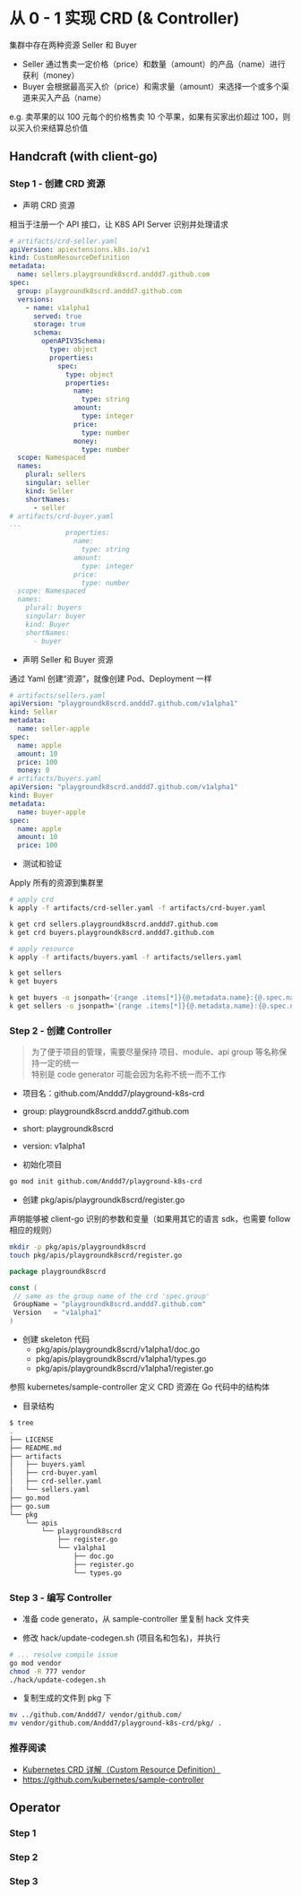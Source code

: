 # 从 0 - 1 实现 CRD (& Controller)

集群中存在两种资源 Seller 和 Buyer

- Seller 通过售卖一定价格（price）和数量（amount）的产品（name）进行获利（money）
- Buyer 会根据最高买入价（price）和需求量（amount）来选择一个或多个渠道来买入产品（name）

e.g. 卖苹果的以 100 元每个的价格售卖 10 个苹果，如果有买家出价超过 100，则以买入价来结算总价值

## Handcraft (with client-go)

### Step 1 - 创建 CRD 资源

- 声明 CRD 资源

相当于注册一个 API 接口，让 K8S API Server 识别并处理请求

```yaml
# artifacts/crd-seller.yaml
apiVersion: apiextensions.k8s.io/v1
kind: CustomResourceDefinition
metadata:
  name: sellers.playgroundk8scrd.anddd7.github.com
spec:
  group: playgroundk8scrd.anddd7.github.com
  versions:
    - name: v1alpha1
      served: true
      storage: true
      schema:
        openAPIV3Schema:
          type: object
          properties:
            spec:
              type: object
              properties:
                name:
                  type: string
                amount:
                  type: integer
                price:
                  type: number
                money:
                  type: number
  scope: Namespaced
  names:
    plural: sellers
    singular: seller
    kind: Seller
    shortNames:
      - seller
# artifacts/crd-buyer.yaml
...
              properties:
                name:
                  type: string
                amount:
                  type: integer
                price:
                  type: number
  scope: Namespaced
  names:
    plural: buyers
    singular: buyer
    kind: Buyer
    shortNames:
      - buyer
```

- 声明 Seller 和 Buyer 资源

通过 Yaml 创建“资源”，就像创建 Pod、Deployment 一样

```yaml
# artifacts/sellers.yaml
apiVersion: "playgroundk8scrd.anddd7.github.com/v1alpha1"
kind: Seller
metadata:
  name: seller-apple
spec:
  name: apple
  amount: 10
  price: 100
  money: 0
# artifacts/buyers.yaml
apiVersion: "playgroundk8scrd.anddd7.github.com/v1alpha1"
kind: Buyer
metadata:
  name: buyer-apple
spec:
  name: apple
  amount: 10
  price: 100
```

- 测试和验证

Apply 所有的资源到集群里

```sh
# apply crd
k apply -f artifacts/crd-seller.yaml -f artifacts/crd-buyer.yaml

k get crd sellers.playgroundk8scrd.anddd7.github.com
k get crd buyers.playgroundk8scrd.anddd7.github.com

# apply resource
k apply -f artifacts/buyers.yaml -f artifacts/sellers.yaml

k get sellers
k get buyers
```

```sh
k get buyers -o jsonpath='{range .items[*]}{@.metadata.name}:{@.spec.name}{"\n"}{end}'
k get sellers -o jsonpath='{range .items[*]}{@.metadata.name}:{@.spec.name}{"\n"}{end}'
```

### Step 2 - 创建 Controller

> 为了便于项目的管理，需要尽量保持 项目、module、api group 等名称保持一定的统一 \
> 特别是 code generator 可能会因为名称不统一而不工作

- 项目名：github.com/Anddd7/playground-k8s-crd
- group: playgroundk8scrd.anddd7.github.com
- short: playgroundk8scrd
- version: v1alpha1

- 初始化项目

```sh
go mod init github.com/Anddd7/playground-k8s-crd
```

- 创建 pkg/apis/playgroundk8scrd/register.go

声明能够被 client-go 识别的参数和变量（如果用其它的语言 sdk，也需要 follow 相应的规则）

```sh
mkdir -p pkg/apis/playgroundk8scrd
touch pkg/apis/playgroundk8scrd/register.go
```

```go
package playgroundk8scrd

const (
 // same as the group name of the crd 'spec.group'
 GroupName = "playgroundk8scrd.anddd7.github.com"
 Version   = "v1alpha1"
)
```

- 创建 skeleton 代码
  - pkg/apis/playgroundk8scrd/v1alpha1/doc.go
  - pkg/apis/playgroundk8scrd/v1alpha1/types.go
  - pkg/apis/playgroundk8scrd/v1alpha1/register.go

参照 kubernetes/sample-controller 定义 CRD 资源在 Go 代码中的结构体

- 目录结构

```sh
$ tree                                         
.
├── LICENSE
├── README.md
├── artifacts
│   ├── buyers.yaml
│   ├── crd-buyer.yaml
│   ├── crd-seller.yaml
│   └── sellers.yaml
├── go.mod
├── go.sum
└── pkg
    └── apis
        └── playgroundk8scrd
            ├── register.go
            └── v1alpha1
                ├── doc.go
                ├── register.go
                └── types.go
```

### Step 3 - 编写 Controller

- 准备 code generato，从 sample-controller 里复制 hack 文件夹

- 修改 hack/update-codegen.sh (项目名和包名)，并执行

```sh
# ... resolve compile issue
go mod vendor
chmod -R 777 vendor
./hack/update-codegen.sh
```

- 复制生成的文件到 pkg 下

```sh
mv ../github.com/Anddd7/ vendor/github.com/
mv vendor/github.com/Anddd7/playground-k8s-crd/pkg/ .
```

### 推荐阅读

- [Kubernetes CRD 详解（Custom Resource Definition）](https://mp.weixin.qq.com/s?__biz=MzIzNzU5NTYzMA==&mid=2247512881&idx=1&sn=e5595b6d101432112d498ffd7cbe5901&chksm=e8c4cdb0dfb344a620aa10bcc283212a00e075e0b3db60e43cf87f03f9832b8d1d6733a8b16f&scene=178&cur_album_id=1990567114293739521#rd)
- <https://github.com/kubernetes/sample-controller>

## Operator

### Step 1

### Step 2

### Step 3
